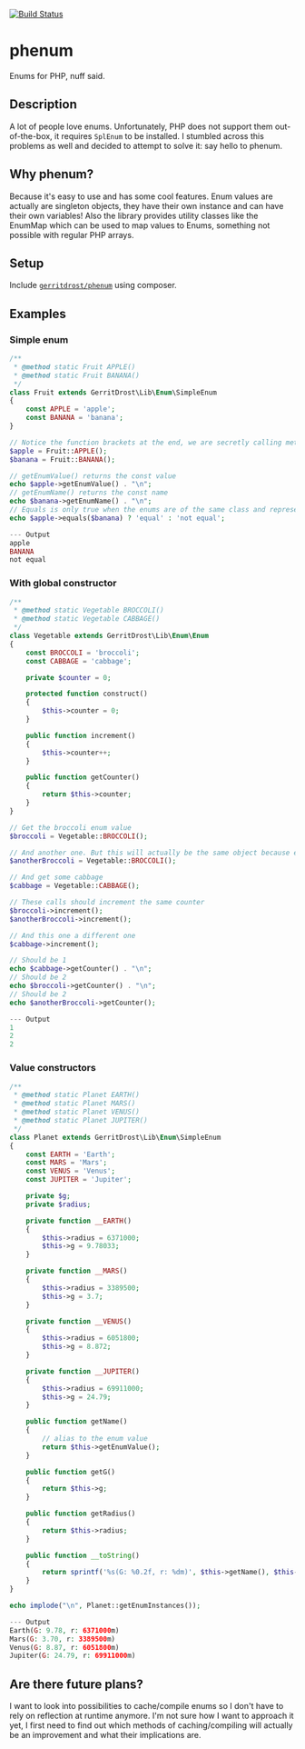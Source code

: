 [![Build Status](https://travis-ci.org/gerritdrost/phenum.svg?branch=master)](https://travis-ci.org/gerritdrost/phenum)
# phenum
Enums for PHP, nuff said.

## Description
A lot of people love enums. Unfortunately, PHP does not support them out-of-the-box, it requires `SplEnum` to be installed. I stumbled across this problems as well and decided to attempt to solve it: say hello to phenum.

## Why phenum?
Because it's easy to use and has some cool features. Enum values are actually are singleton objects, they have their own instance and can have their own variables! Also the library provides utility classes like the EnumMap which can be used to map values to Enums, something not possible with regular PHP arrays.

## Setup
Include [`gerritdrost/phenum`](https://packagist.org/packages/gerritdrost/phenum) using composer.

## Examples

### Simple enum
```php
/**
 * @method static Fruit APPLE()
 * @method static Fruit BANANA()
 */
class Fruit extends GerritDrost\Lib\Enum\SimpleEnum
{
    const APPLE = 'apple';
    const BANANA = 'banana';
}

// Notice the function brackets at the end, we are secretly calling methods here
$apple = Fruit::APPLE();
$banana = Fruit::BANANA();

// getEnumValue() returns the const value
echo $apple->getEnumValue() . "\n";
// getEnumName() returns the const name
echo $banana->getEnumName() . "\n";
// Equals is only true when the enums are of the same class and represent the same const
echo $apple->equals($banana) ? 'equal' : 'not equal';

--- Output
apple
BANANA
not equal
```

### With global constructor
```php
/**
 * @method static Vegetable BROCCOLI()
 * @method static Vegetable CABBAGE()
 */
class Vegetable extends GerritDrost\Lib\Enum\Enum
{
    const BROCCOLI = 'broccoli';
    const CABBAGE = 'cabbage';

    private $counter = 0;

    protected function construct()
    {
        $this->counter = 0;
    }

    public function increment()
    {
        $this->counter++;
    }

    public function getCounter()
    {
        return $this->counter;
    }
}

// Get the broccoli enum value
$broccoli = Vegetable::BROCCOLI();

// And another one. But this will actually be the same object because enum values are sort of singletons
$anotherBroccoli = Vegetable::BROCCOLI();

// And get some cabbage
$cabbage = Vegetable::CABBAGE();

// These calls should increment the same counter
$broccoli->increment();
$anotherBroccoli->increment();

// And this one a different one
$cabbage->increment();

// Should be 1
echo $cabbage->getCounter() . "\n";
// Should be 2
echo $broccoli->getCounter() . "\n";
// Should be 2
echo $anotherBroccoli->getCounter();

--- Output
1
2
2
```

### Value constructors
```php
/**
 * @method static Planet EARTH()
 * @method static Planet MARS()
 * @method static Planet VENUS()
 * @method static Planet JUPITER()
 */
class Planet extends GerritDrost\Lib\Enum\SimpleEnum
{
    const EARTH = 'Earth';
    const MARS = 'Mars';
    const VENUS = 'Venus';
    const JUPITER = 'Jupiter';

    private $g;
    private $radius;

    private function __EARTH()
    {
        $this->radius = 6371000;
        $this->g = 9.78033;
    }

    private function __MARS()
    {
        $this->radius = 3389500;
        $this->g = 3.7;
    }

    private function __VENUS()
    {
        $this->radius = 6051800;
        $this->g = 8.872;
    }

    private function __JUPITER()
    {
        $this->radius = 69911000;
        $this->g = 24.79;
    }

    public function getName()
    {
        // alias to the enum value
        return $this->getEnumValue();
    }

    public function getG()
    {
        return $this->g;
    }

    public function getRadius()
    {
        return $this->radius;
    }

    public function __toString()
    {
        return sprintf('%s(G: %0.2f, r: %dm)', $this->getName(), $this->getG(), $this->getRadius());
    }
}

echo implode("\n", Planet::getEnumInstances());

--- Output
Earth(G: 9.78, r: 6371000m)
Mars(G: 3.70, r: 3389500m)
Venus(G: 8.87, r: 6051800m)
Jupiter(G: 24.79, r: 69911000m)
```

## Are there future plans?
I want to look into possibilities to cache/compile enums so I don't have to rely on reflection at runtime anymore. I'm not sure how I want to approach it yet, I first need to find out which methods of caching/compiling will actually be an improvement and what their implications are.
